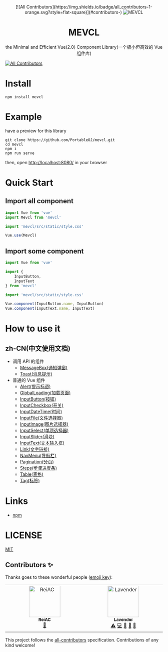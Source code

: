 <div align="center">
<!-- ALL-CONTRIBUTORS-BADGE:START - Do not remove or modify this section -->
[![All Contributors](https://img.shields.io/badge/all_contributors-1-orange.svg?style=flat-square)](#contributors-)
<!-- ALL-CONTRIBUTORS-BADGE:END -->
   <img src="https://github.com/ZJGSU-TTCM/mevcl/blob/master/public/favicon.png?raw=true" alt="MEVCL"/>
   <br>
   <h1>MEVCL</h1>
   <p>the Minimal and Efficient Vue(2.0) Component Library(一个极小但高效的 Vue 组件库)</p>
</div>

<!-- ALL-CONTRIBUTORS-BADGE:START - Do not remove or modify this section -->
[![All Contributors](https://img.shields.io/badge/all_contributors-1-orange.svg?style=flat-square)](#contributors-)
<!-- ALL-CONTRIBUTORS-BADGE:END -->

# Install

```shell
npm install mevcl
```

# Example

have a preview for this library

```shell
git clone https://github.com/PortableOJ/mevcl.git
cd mevcl
npm i
npm run serve
```

then, open [http://localhost:8080/](http://localhost:8080/) in your browser

# Quick Start

## Import all component

```js
import Vue from 'vue'
import Mevcl from 'mevcl'

import 'mevcl/src/static/style.css'

Vue.use(Mevcl)
```

## Import some component

```js
import Vue from 'vue'

import {
    InputButton,
    InputText
} from 'mevcl'

import 'mevcl/src/static/style.css'

Vue.component(InputButton.name, InputButton)
Vue.component(InputText.name, InputText)
```

# How to use it

## zh-CN(中文使用文档)
 - 调用 API 的组件
   - [MessageBox(通知弹窗)](docs/zh-cn/example/components/MessageBox.md)
   - [Toast(消息提示)](docs/zh-cn/example/components/Toast.md)
 - 普通的 Vue 组件
   - [Alert(提示标语)](docs/zh-cn/example/components/Alert.md)
   - [GlobalLoading(加载页面)](docs/zh-cn/example/components/GlobalLoading.md)
   - [InputButton(按钮)](docs/zh-cn/example/components/InputButton.md)
   - [InputCheckbox(开关)](docs/zh-cn/example/components/InputCheckbox.md)
   - [InputDateTime(时间)](docs/zh-cn/example/components/InputDateTime.md)
   - [InputFile(文件选择器)](docs/zh-cn/example/components/InputFile.md)
   - [InputImage(图片选择器)](docs/zh-cn/example/components/InputImage.md)
   - [InputSelect(单项选择器)](docs/zh-cn/example/components/InputSelect.md)
   - [InputSlider(滑块)](docs/zh-cn/example/components/InputSlider.md)
   - [InputText(文本输入框)](docs/zh-cn/example/components/InputText.md)
   - [Link(文字链接)](docs/zh-cn/example/components/Link.md)
   - [NavMenu(导航栏)](docs/zh-cn/example/components/NavMenu.md)
   - [Pagination(分页)](docs/zh-cn/example/components/Pagination.md)
   - [Steps(步骤进度条)](docs/zh-cn/example/components/Steps.md)
   - [Table(表格)](docs/zh-cn/example/components/Table.md)
   - [Tag(标签)](docs/zh-cn/example/components/Tag.md)

# Links

 - [npm](https://www.npmjs.com/package/mevcl)

# LICENSE

[MIT](https://github.com/ZJGSU-TTCM/mevcl/blob/master/LICENSE)

## Contributors ✨

Thanks goes to these wonderful people ([emoji key](https://allcontributors.org/docs/en/emoji-key)):

<!-- ALL-CONTRIBUTORS-LIST:START - Do not remove or modify this section -->
<!-- prettier-ignore-start -->
<!-- markdownlint-disable -->
<table>
  <tbody>
    <tr>
      <td align="center" valign="top" width="14.28%"><a href="https://rei.ac"><img src="https://avatars.githubusercontent.com/u/17238215?v=4?s=100" width="100px;" alt="ReiAC"/><br /><sub><b>ReiAC</b></sub></a><br /><a href="https://github.com/PortableOJ/mevcl/commits?author=ACRei" title="Documentation">📖</a></td>
      <td align="center" valign="top" width="14.28%"><a href="http://hukeqing.github.io"><img src="https://avatars.githubusercontent.com/u/47495915?v=4?s=100" width="100px;" alt="Lavender"/><br /><sub><b>Lavender</b></sub></a><br /><a href="https://github.com/PortableOJ/mevcl/commits?author=Hukeqing" title="Tests">⚠️</a> <a href="https://github.com/PortableOJ/mevcl/commits?author=Hukeqing" title="Code">💻</a> <a href="#ideas-Hukeqing" title="Ideas, Planning, & Feedback">🤔</a> <a href="#maintenance-Hukeqing" title="Maintenance">🚧</a> <a href="https://github.com/PortableOJ/mevcl/pulls?q=is%3Apr+reviewed-by%3AHukeqing" title="Reviewed Pull Requests">👀</a></td>
    </tr>
  </tbody>
</table>

<!-- markdownlint-restore -->
<!-- prettier-ignore-end -->

<!-- ALL-CONTRIBUTORS-LIST:END -->

This project follows the [all-contributors](https://github.com/all-contributors/all-contributors) specification. Contributions of any kind welcome!
